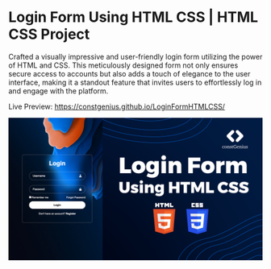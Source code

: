 # Login Form Using HTML CSS | HTML CSS Project

Crafted a visually impressive and user-friendly login form utilizing the power of HTML and CSS. This meticulously designed form not only ensures secure access to accounts but also adds a touch of elegance to the user interface, making it a standout feature that invites users to effortlessly log in and engage with the platform.

Live Preview: https://constgenius.github.io/LoginFormHTMLCSS/

![Login Form](images/LoginForm.png)
